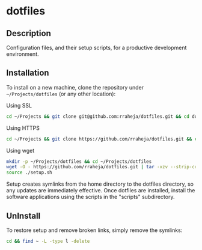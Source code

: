 dotfiles
========

Description
-----------

Configuration files, and their setup scripts, for a productive development environment.

Installation
------------
To install on a new machine, clone the repository under `~/Projects/dotfiles` (or any other location):

Using SSL
```bash
cd ~/Projects && git clone git@github.com:rraheja/dotfiles.git && cd dotfiles && source ./setup.sh
````

Using HTTPS
```bash
cd ~/Projects && git clone https://github.com/rraheja/dotfiles.git && cd dotfiles && source ./setup.sh
````

Using wget

````bash
mkdir -p ~/Projects/dotfiles && cd ~/Projects/dotfiles
wget -O - https://github.com/rraheja/dotfiles.git | tar -xzv --strip-components 1
source ./setup.sh
````
Setup creates symlinks from the home directory to the dotfiles directory, so any updates are immediately effective.
Once dotfiles are installed, install the software applications using the scripts in the "scripts" subdirectory.

UnInstall
---------

To restore setup and remove broken links, simply remove the symlinks:

```bash
cd && find ~ -L -type l -delete
```
